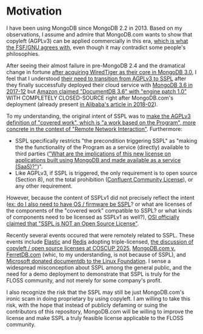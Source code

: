 # Motivation

I have been using MongoDB since MongoDB 2.2 in 2013. Based on my observations, I assume and admire that MongoDB.com wants to show that copyleft (AGPLv3) can be applied commercially in this era, [which is what the FSF/GNU agrees with](https://www.gnu.org/philosophy/selling.html), even though it may contradict some people's philosophies.

After seeing their almost failure in pre-MongoDB 2.4 and the dramatical change in fortune [after acquiring WiredTiger as their core in MongoDB 3.0](https://www.mongodb.com/company/newsroom/press-releases/wired-tiger), I feel that I understood [their need to transition from AGPLv3 to SSPL](https://www.mongodb.com/company/newsroom/press-releases/mongodb-issues-new-server-side-public-license-for-mongodb-community-server) after they finally successfully deployed their cloud service with [MongoDB 3.6 in 2017-12](https://github.com/mongodb/mongo/tree/r3.6.0) but [Amazon claimed "DocumentDB 3.6" with "engine patch 1.0"](https://docs.aws.amazon.com/documentdb/latest/developerguide/release-notes.html#release-notes.06-30-2020) WITH COMPLETELY CLOSED-SOURCE right after MongoDB.com's deployment (already present [in Alibaba's article in 2018-02](https://www.alibabacloud.com/blog/Alibaba-Cloud-Product-Comparison-for-AWS-Professionals_444958)).

To my understanding, the original intent of SSPL was to [make the AGPLv3 definition of "covered work", which is "a work based on the Program", more concrete in the context of "Remote Network Interaction"](https://lists.opensource.org/pipermail/license-review_lists.opensource.org/2018-December/003863.html). Furthermore:
* SSPL specifically restricts "the precondition triggering SSPL" as "making the the functionality of the Program as a service (directly) available to third parties (["What are the implications of this new license on applications built using MongoDB and made available as a service (SaaS)?"](https://www.mongodb.com/legal/licensing/server-side-public-license/faq))".
* Like AGPLv3, if SSPL is triggered, the only requirement is to open source (Section 8), not the total prohibition ([Confluent Community License](https://www.confluent.io/confluent-community-license/)), or any other requirement.

However, because the content of SSPLv1 did not precisely reflect the intent ([ex: do I also need to have OS / firmware be SSPL](https://lists.opensource.org/pipermail/license-review_lists.opensource.org/2018-October/003654.html)? or what are licenses of the components of the "covered work" compatible to SSPL? or what kinds of components need to be licensed as SSPLv1 as well?), [OSI officially claimed that "SSPL is NOT an Open Source License"](https://opensource.org/blog/the-sspl-is-not-an-open-source-license).

Recently several events occured that were remotely related to SSPL. These events include [Elastic](https://github.com/elastic/elasticsearch/blob/v8.16.0/LICENSE.txt) and [Redis](https://github.com/redis/redis/blob/8.0.1/LICENSE.txt) adopting triple-licensed, [the discussion of copyleft / open source licenses at COSCUP 2025](https://github.com/lucienchlin/slides/blob/main/2025/20250809-COSCUP2025-Legal_Considerations_for_Open_Source_Program_Office_Collaboration.pdf), [MongoDB.com v. FerretDB.com](https://www.mongodb.com/company/blog/building-for-developers-not-imitators) (whic, to my understanding, is not because of SSPL), and [Microsoft donated documentdb to the Linux Foundation](https://opensource.microsoft.com/blog/2025/08/25/documentdb-joins-the-linux-foundation/). I sense a widespread misconception about SSPL among the general public, and the need for a demo deployment to demonstrate that SSPL is truly for the FLOSS community, and not merely for some company's profit.

I also recognize the risk that the SSPL may still be just MongoDB.com's ironic scam in doing proprietary by using copyleft. I am willing to take this risk, with the hope that instead of publicly defaming or suing the contributors of this repository, MongoDB.com will be willing to improve the license and make SSPL a truly feasible license applicable to the FLOSS community.
